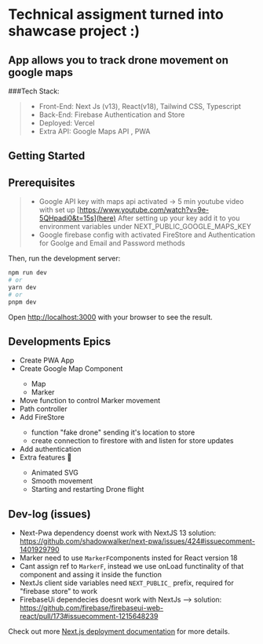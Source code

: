 # Technical assigment turned into shawcase project :)
## App allows you to track drone movement on google maps

###Tech Stack: 
> - Front-End: Next Js (v13), React(v18), Tailwind CSS, Typescript
> - Back-End: Firebase Authentication and Store
> - Deployed: Vercel
> - Extra API: Google Maps API , PWA

## Getting Started

## Prerequisites 
>  - Google API key with maps api activated -> 5 min youtube video with set up [https://www.youtube.com/watch?v=9e-5QHpadi0&t=15s](here)
> After setting up your key add it to you environment variables under NEXT_PUBLIC_GOOGLE_MAPS_KEY
>  - Google firebase config with activated FireStore and Authentication for Goolge and Email and Password methods


Then, run the development server:

```bash
npm run dev
# or
yarn dev
# or
pnpm dev
```

Open [http://localhost:3000](http://localhost:3000) with your browser to see the result.


## Developments Epics

<ul>
  <li>Create PWA App</li>
  <li>Create Google Map Component </li>
    <ul>
      <li>Map</li>
      <li>Marker</li>
    </ul>
  <li>Move function to control Marker movement</li>
  <li>Path controller</li>
  <li>Add FireStore</li>
    <ul>
      <li>function "fake drone" sending it's location to store</li>
      <li>create connection to firestore with and listen for store updates</li>
    </ul>
  <li>Add authentication</li>
  <li> Extra features 🎉  </li>
   <ul>
      <li>Animated SVG</li>
      <li>Smooth movement</li>
      <li>Starting and restarting Drone flight</li>
    </ul>
  
</ul>

## Dev-log (issues)
- Next-Pwa dependency doenst work with NextJS 13 solution: https://github.com/shadowwalker/next-pwa/issues/424#issuecomment-1401929790
- Marker need to use ``MarkerF``components insted for React version 18
- Cant assign ref to ``MarkerF``, instead we use onLoad functinality of that component and assing it inside the function
- NextJs client side variables need ``NEXT_PUBLIC_`` prefix, required for "firebase store" to work
- FirebaseUi dependecies doesnt work with NextJs --> solution: https://github.com/firebase/firebaseui-web-react/pull/173#issuecomment-1215648239


Check out more [Next.js deployment documentation](https://nextjs.org/docs/deployment) for more details.
